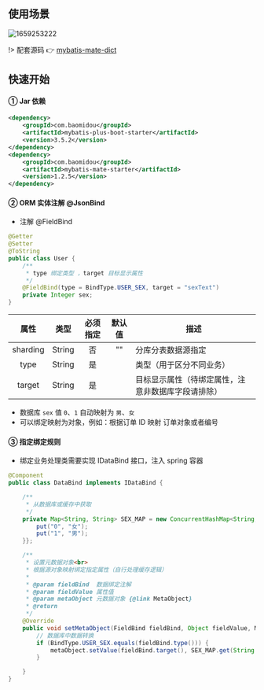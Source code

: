 ## 使用场景

![1659253222](https://minio.pigx.vip/oss/1659253222.jpg)

!> 配套源码 👉 [mybatis-mate-dict](https://gitee.com/baomidou/mybatis-mate-examples/tree/master/mybatis-mate-dict)


## 快速开始

#### ① Jar 依赖

```xml
<dependency>
    <groupId>com.baomidou</groupId>
    <artifactId>mybatis-plus-boot-starter</artifactId>
    <version>3.5.2</version>
</dependency>
<dependency>
    <groupId>com.baomidou</groupId>
    <artifactId>mybatis-mate-starter</artifactId>
    <version>1.2.5</version>
</dependency>
```

#### ② ORM 实体注解 @JsonBind

- 注解 @FieldBind


```java
@Getter
@Setter
@ToString
public class User {
    /**
     * type 绑定类型 ，target 目标显示属性
     */
    @FieldBind(type = BindType.USER_SEX, target = "sexText")
    private Integer sex;
}
```

|   属性   |  类型  | 必须指定 | 默认值 | 描述                                               |
| :------: | :----: | :------: | :----: | -------------------------------------------------- |
| sharding | String |    否    |   ""   | 分库分表数据源指定                                 |
|   type   | String |    是    |        | 类型（用于区分不同业务）                           |
|  target  | String |    是    |        | 目标显示属性（待绑定属性，注意非数据库字段请排除） |

- 数据库 `sex` 值 `0`、`1` 自动映射为 `男`、`女`
- 可以绑定映射为对象，例如：根据订单 ID 映射 订单对象或者编号

#### ③ 指定绑定规则

- 绑定业务处理类需要实现 IDataBind 接口，注入 spring 容器

```java
@Component
public class DataBind implements IDataBind {

    /**
     * 从数据库或缓存中获取
     */
    private Map<String, String> SEX_MAP = new ConcurrentHashMap<String, String>() {{
        put("0", "女");
        put("1", "男");
    }};

    /**
     * 设置元数据对象<br>
     * 根据源对象映射绑定指定属性（自行处理缓存逻辑）
     *
     * @param fieldBind  数据绑定注解
     * @param fieldValue 属性值
     * @param metaObject 元数据对象 {@link MetaObject}
     * @return
     */
    @Override
    public void setMetaObject(FieldBind fieldBind, Object fieldValue, MetaObject metaObject) {
        // 数据库中数据转换
        if (BindType.USER_SEX.equals(fieldBind.type())) {
            metaObject.setValue(fieldBind.target(), SEX_MAP.get(String.valueOf(fieldValue)));
        }

    }
}
```
